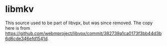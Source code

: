 # libmkv

This source used to be part of libvpx, but was since removed. The copy here is from
https://github.com/webmproject/libvpx/commit/382739a1ca0173f3bb44d3b6d6cde346efd1541d.
